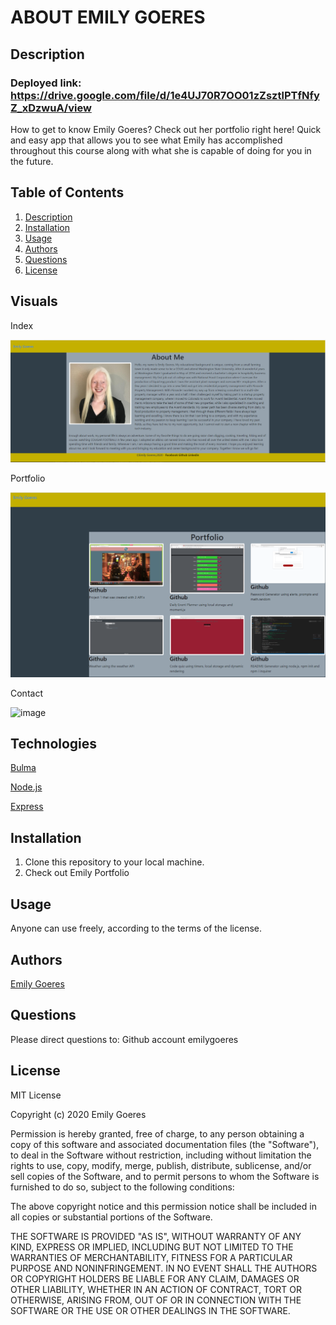 # ABOUT EMILY GOERES
## Description
### Deployed link: https://drive.google.com/file/d/1e4UJ70R7OO01zZsztlPTfNfyZ_xDzwuA/view
How to get to know Emily Goeres? Check out her portfolio right here! Quick and easy app that allows you to see what Emily has accomplished throughout this course along with what she is capable of doing for you in the future.

## Table of Contents
1. [Description](#-Description)
1. [Installation](#Installation)
1. [Usage](#Usage)
1. [Authors](#Authors)
1. [Questions](#Questions)
1. [License](#License)

## Visuals 

Index

![image](https://github.com/emilygoeres/Responsive-Portfolio-CSS-and-Bootstrap-Homework/blob/master/aboutme.PNG)

Portfolio

![image](https://github.com/emilygoeres/Responsive-Portfolio-CSS-and-Bootstrap-Homework/blob/master/portfolio.PNG)

Contact

![image]()

## Technologies 

[Bulma](https://bulma.io/)

[Node.js](https://nodejs.org/en/)

[Express](https://expressjs.com/)

<!-- [Express-handlebars](https://www.npmjs.com/package/express-handlebars)

[mysql](https://www.mysql.com/)

[bcrypt](https://www.npmjs.com/package/bcrypt) -->

## Installation
1. Clone this repository to your local machine. 
1. Check out Emily Portfolio


## Usage
Anyone can use freely, according to the terms of the license.

## Authors 
[Emily Goeres](https://github.com/emilygoeres)

## Questions
Please direct questions to:
Github account emilygoeres


## License 
MIT License

Copyright (c) 2020  Emily Goeres

Permission is hereby granted, free of charge, to any person obtaining a copy of this software and associated documentation files (the "Software"), to deal in the Software without restriction, including without limitation the rights to use, copy, modify, merge, publish, distribute, sublicense, and/or sell copies of the Software, and to permit persons to whom the Software is furnished to do so, subject to the following conditions:

The above copyright notice and this permission notice shall be included in all copies or substantial portions of the Software.

THE SOFTWARE IS PROVIDED "AS IS", WITHOUT WARRANTY OF ANY KIND, EXPRESS OR IMPLIED, INCLUDING BUT NOT LIMITED TO THE WARRANTIES OF MERCHANTABILITY, FITNESS FOR A PARTICULAR PURPOSE AND NONINFRINGEMENT. IN NO EVENT SHALL THE AUTHORS OR COPYRIGHT HOLDERS BE LIABLE FOR ANY CLAIM, DAMAGES OR OTHER LIABILITY, WHETHER IN AN ACTION OF CONTRACT, TORT OR OTHERWISE, ARISING FROM, OUT OF OR IN CONNECTION WITH THE SOFTWARE OR THE USE OR OTHER DEALINGS IN THE SOFTWARE.





